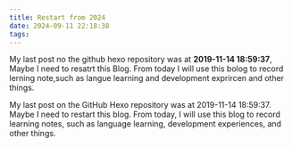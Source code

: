 ```yaml
---
title: Restart from 2024
date: 2024-09-11 22:18:38
tags:
---
```

My last post no the github hexo repository was at **2019-11-14 18:59:37**, Maybe I need to resatrt this Blog.
From today I will use this bolog to record lerning note,such as langue learning and development exprircen and other things.

My last post on the GitHub Hexo repository was at 2019-11-14 18:59:37. Maybe I need to restart this blog.
From today, I will use this blog to record learning notes, such as language learning, development experiences, and other things.





